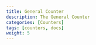```yaml
---
title: General Counter
description: The General Counter
categories: [Counters]
tags: [counters, docs]
weight: 5
---
```

